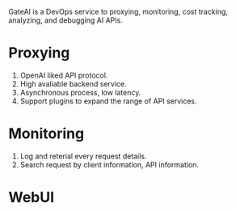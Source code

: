 GateAI is a DevOps service to proxying, monitoring, cost tracking, analyzing, and debugging AI APIs.
# Proxying
1. OpenAI liked API protocol.
2. High avaliable backend service.
3. Asynchronous process, low latency.
4. Support plugins to expand the range of API services.

# Monitoring
1. Log and reterial every request details.
2. Search request by client information, API information.

# WebUI
